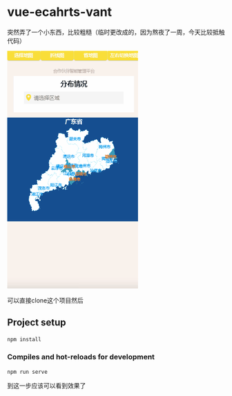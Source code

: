 # vue-ecahrts-vant

突然弄了一个小东西，比较粗糙（临时更改成的，因为熬夜了一周，今天比较抵触代码）

![show](./gif.gif)

可以直接clone这个项目然后
## Project setup
```
npm install
```

### Compiles and hot-reloads for development
```
npm run serve
```
到这一步应该可以看到效果了

